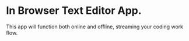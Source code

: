 # In Browser Text Editor App.

This app will function both online and offline, streaming your coding work flow. 